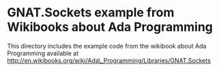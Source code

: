 GNAT.Sockets example from Wikibooks about Ada Programming
=========================================================
This directory includes the example code from the wikibook
about Ada Programming available at
http://en.wikibooks.org/wiki/Ada\_Programming/Libraries/GNAT.Sockets
